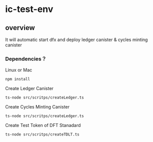 # ic-test-env
## overview
It will automatic start dfx and deploy ledger canister & cycles minting canister
### Dependencies？

Linux or Mac
```
npm install
```

Create Ledger Canister
```
ts-node src/scritps/createLedger.ts
```

Create Cycles Minting Canister
```
ts-node src/scritps/createLedger.ts
```


Create Test Token of DFT Stanadard 
```
ts-node src/scritps/createTDLT.ts
```